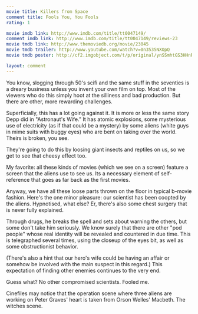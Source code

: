 ```yaml
---
movie title: Killers from Space
comment title: Fools You, You Fools
rating: 1

movie imdb link: http://www.imdb.com/title/tt0047149/
comment imdb link: http://www.imdb.com/title/tt0047149/reviews-23
movie tmdb link: http://www.themoviedb.org/movie/23045
movie tmdb trailer: http://www.youtube.com/watch?v=0n3535NXOpQ
movie tmdb poster: http://cf2.imgobject.com/t/p/original/ynSSmhtGS3HHnRXG9IXmUxPh0YZ.jpg

layout: comment
---
```


You know, slogging through 50's scifi and the same stuff in the seventies is a dreary business unless you invent your own film on top. Most of the viewers who do this simply hoot at the silliness and bad production. But there are other, more rewarding challenges.

Superficially, this has a lot going against it. It is more or less the same story Depp did in "Astronaut's Wife." It has atomic explosions, some mysterious use of electricity (as if that could be a mystery) by some aliens (white guys in mime suits with buggy eyes) who are bent on taking over the world. Theirs is broken, you see.

They're going to do this by loosing giant insects and reptiles on us, so we get to see that cheesy effect too.

My favorite: all these kinds of movies (which we see on a screen) feature a screen that the aliens use to see us. Its a necessary element of self-reference that goes as far back as the first movies.

Anyway, we have all these loose parts thrown on the floor in typical b-movie fashion. Here's the one minor pleasure: our scientist has been coopted by the aliens. Hypnotised, what else? Er, there's also some chest surgery that is never fully explained.

Through drugs, he breaks the spell and sets about warning the others, but some don't take him seriously. We know surely that there are other "pod people" whose real identity will be revealed and countered in due time. This is telegraphed several times, using the closeup of the eyes bit, as well as some obstructionist behavior.

(There's also a hint that our hero's wife could be having an affair or somehow be involved with the main suspect in this regard.) This expectation of finding other enemies continues to the very end.

Guess what? No other compromised scientists. Fooled me.

Cinefiles may notice that the operation scene where three aliens are working on Peter Graves' heart is taken from Orson Welles' Macbeth. The witches scene.